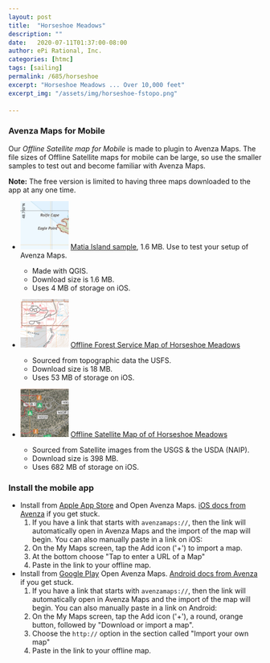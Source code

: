 ```yaml
---
layout: post
title:  "Horseshoe Meadows"
description: ""
date:   2020-07-11T01:37:00-08:00
author: ePi Rational, Inc.
categories: [htmc]
tags: [sailing]
permalink: /685/horseshoe
excerpt: "Horseshoe Meadows ... Over 10,000 feet"
excerpt_img: "/assets/img/horseshoe-fstopo.png"

---
```


### Avenza Maps for Mobile

Our *Offline Satellite map for Mobile* is made to plugin to Avenza Maps.   The file sizes of Offline Satellite maps for mobile can be large, so use the smaller samples to test out and become familiar with Avenza Maps.

**Note:** The free version is limited to having three maps downloaded to the app at any one time.

* [<img alt="Offline GeoPDF" src="/assets/img/avenza-matia.png" width="96" height="96" >](avenzamaps://s3-us-west-2.amazonaws.com/com.roblabs.yellow-dog/avenzamaps/tmp/ps/puget-sound-matia.tif) [Matia Island sample](avenzamaps://s3-us-west-2.amazonaws.com/com.roblabs.yellow-dog/avenzamaps/tmp/ps/puget-sound-matia.tif), 1.6 MB.  Use to test your setup of Avenza Maps.
  * Made with QGIS.
  * Download size is 1.6 MB.
  * Uses 4 MB of storage on iOS.

* [<img alt="Offline Forest Service" src="/assets/img/horseshoe-fstopo.png" width="96" height="96" >](avenzamaps://s3-us-west-2.amazonaws.com/com.roblabs.yellow-dog/avenzamaps/tmp/685/horseshoe-meadows-Forest-Service.tif) [Offline Forest Service Map of Horseshoe Meadows](avenzamaps://s3-us-west-2.amazonaws.com/com.roblabs.yellow-dog/avenzamaps/tmp/685/horseshoe-meadows-Forest-Service.tif)
  * Sourced from topographic data the USFS.
  * Download size is 18 MB.
  * Uses 53 MB of storage on iOS.

* [<img alt="Offline Satellite" src="/assets/img/horseshoe-ortho.png" width="96" height="96" >](avenzamaps://s3-us-west-2.amazonaws.com/com.roblabs.yellow-dog/avenzamaps/tmp/685/horseshoe-meadows-Satellite.tif) [Offline Satellite Map of of Horseshoe Meadows](avenzamaps://s3-us-west-2.amazonaws.com/com.roblabs.yellow-dog/avenzamaps/tmp/685/horseshoe-meadows-Satellite.tif)
  * Sourced from Satellite images from the USGS & the USDA (NAIP).
  * Download size is 398 MB.
  * Uses 682 MB of storage on iOS.


### Install the mobile app

* Install from [Apple App Store](https://apps.apple.com/us/app/avenza-maps/id388424049) and Open Avenza Maps.  [iOS docs from Avenza](https://support.avenzamaps.com/hc/en-us/articles/360035432331-Importing-maps-from-custom-locations) if you get stuck.
  1. If you have a link that starts with `avenzamaps://`, then the link will automatically open in Avenza Maps and the import of the map will begin.  You can also manually paste in a link on iOS:
    1. On the My Maps screen, tap the Add icon ('+') to import a map.
    1. At the bottom choose "Tap to enter a URL of a Map"
    1. Paste in the link to your offline map.
* Install from [Google Play](https://play.google.com/store/apps/details?id=com.Avenza) Open Avenza Maps.  [Android docs from Avenza](https://support.avenzamaps.com/hc/en-us/articles/360034714392-Importing-maps-from-custom-locations) if you get stuck.
  1. If you have a link that starts with `avenzamaps://`, then the link will automatically open in Avenza Maps and the import of the map will begin.  You can also manually paste in a link on Android:
    1. On the My Maps screen, tap the Add icon ('+'), a round, orange button, followed by "Download or import a map".
    1. Choose the `http://` option in the section called "Import your own map"
    1. Paste in the link to your offline map.
